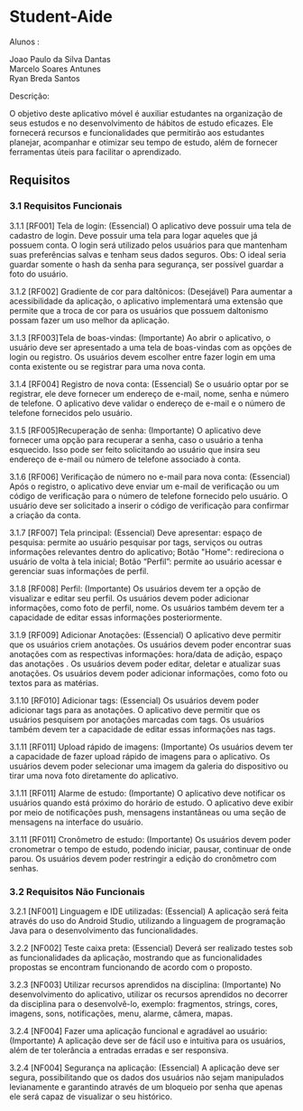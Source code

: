 # Student-Aide

Alunos :

Joao Paulo da Silva Dantas<br>
Marcelo Soares Antunes<br>
Ryan Breda Santos

Descrição:

O objetivo deste aplicativo móvel é auxiliar estudantes na organização de seus estudos e no desenvolvimento de hábitos de estudo eficazes. Ele fornecerá recursos e funcionalidades que permitirão aos estudantes planejar, acompanhar e otimizar seu tempo de estudo, além de fornecer ferramentas úteis para facilitar o aprendizado.

## Requisitos

### 3.1 Requisitos Funcionais

3.1.1 [RF001] Tela de login:
	(Essencial)
O aplicativo deve possuir uma tela de cadastro de login.
Deve possuir uma tela para logar aqueles que já possuem conta.
O login será utilizado pelos usuários para que mantenham suas preferências salvas e tenham seus dados seguros.
	Obs: O ideal seria guardar somente o hash da senha para segurança, ser possível guardar a foto do usuário.

3.1.2 [RF002] Gradiente de cor para daltônicos:
(Desejável)
Para aumentar a acessibilidade da aplicação, o aplicativo implementará uma extensão que permite que a troca de cor para os usuários que possuem daltonismo possam fazer um uso melhor da aplicação.

3.1.3 [RF003]Tela de boas-vindas:
	(Importante)
Ao abrir o aplicativo, o usuário deve ser apresentado a uma tela de boas-vindas com as opções de login ou registro.
Os usuários devem escolher entre fazer login em uma conta existente ou se registrar para uma nova conta.

3.1.4 [RF004] Registro de nova conta:
	(Essencial)
Se o usuário optar por se registrar, ele deve fornecer um endereço de e-mail, nome, senha e número de telefone.
O aplicativo deve validar o endereço de e-mail e o número de telefone fornecidos pelo usuário.

3.1.5 [RF005]Recuperação de senha:
(Importante)
O aplicativo deve fornecer uma opção para recuperar a senha, caso o usuário a tenha esquecido.
Isso pode ser feito solicitando ao usuário que insira seu endereço de e-mail ou número de telefone associado à conta.

3.1.6 [RF006] Verificação de número no e-mail para nova conta:
	(Essencial)
Após o registro, o aplicativo deve enviar um e-mail de verificação ou um código de verificação para o número de telefone fornecido pelo usuário.
O usuário deve ser solicitado a inserir o código de verificação para confirmar a criação da conta.

3.1.7 [RF007] Tela principal:
	(Essencial)
Deve apresentar: 
espaço de pesquisa: permite ao usuário pesquisar por tags, serviços ou outras informações relevantes dentro do aplicativo;
Botão "Home": redireciona o usuário de volta à tela inicial;
Botão “Perfil”: permite ao usuário acessar e gerenciar suas informações de perfil.

3.1.8 [RF008] Perfil:
	(Importante)
Os usuários devem ter a opção de visualizar e editar seu perfil.
Os usuários devem poder adicionar informações, como foto de perfil, nome.
Os usuários também devem ter a capacidade de editar essas informações posteriormente.

3.1.9 [RF009] Adicionar Anotações:
(Essencial)
O aplicativo deve permitir que os usuários criem anotações.
Os usuários devem poder encontrar suas anotações com as respectivas informações: hora/data de adição, espaço das anotações .
Os usuários devem poder editar, deletar e atualizar suas anotações.
Os usuários devem poder adicionar informações, como foto ou textos para as matérias.

3.1.10 [RF010] Adicionar tags:
	(Essencial)
Os usuários devem poder adicionar tags para as anotações.
O aplicativo deve permitir que os usuários pesquisem por anotações marcadas com tags.
Os usuários também devem ter a capacidade de editar essas informações nas tags.

3.1.11 [RF011] Upload rápido de imagens:
	(Importante)
Os usuários devem ter a capacidade de fazer upload rápido de imagens para o aplicativo.
Os usuários devem poder selecionar uma imagem da galeria do dispositivo ou tirar uma nova foto diretamente do aplicativo.

3.1.11 [RF011] Alarme de estudo:
	(Importante)
O aplicativo deve notificar os usuários quando está próximo do horário de estudo.
O aplicativo deve exibir por meio de notificações push, mensagens instantâneas ou uma seção de mensagens na interface do usuário.

3.1.11 [RF011] Cronômetro de estudo:
(Importante)
Os usuários devem poder cronometrar o tempo de estudo, podendo iniciar, pausar, continuar de onde parou.
Os usuários devem poder restringir a edição do cronômetro com senhas.




### 3.2 Requisitos Não Funcionais

3.2.1 [NF001] Linguagem e IDE utilizadas:
(Essencial)
A aplicação será feita através do uso do Android Studio, utilizando a linguagem de programação Java para o desenvolvimento das funcionalidades.

3.2.2 [NF002] Teste caixa preta:
(Essencial)
Deverá ser realizado testes sob as funcionalidades da aplicação, mostrando que as funcionalidades propostas se encontram funcionando de acordo com o proposto.

3.2.3 [NF003] Utilizar recursos aprendidos na disciplina:
	(Importante)
No desenvolvimento do aplicativo, utilizar os recursos aprendidos no decorrer da disciplina para o desenvolvê-lo, exemplo: fragmentos, strings, cores, imagens, sons, notificações, menu, alarme, câmera, mapas.

3.2.4 [NF004] Fazer uma aplicação funcional e agradável ao usuário:
	(Importante)
A aplicação deve ser de fácil uso e intuitiva para os usuários, além de ter tolerância a entradas erradas e ser responsiva.

3.2.4 [NF004] Segurança na aplicação:
	(Essencial)
A aplicação deve ser segura, possibilitando que os dados dos usuários não sejam manipulados levianamente e garantindo através de um bloqueio por senha que apenas ele será capaz de visualizar o seu histórico.







